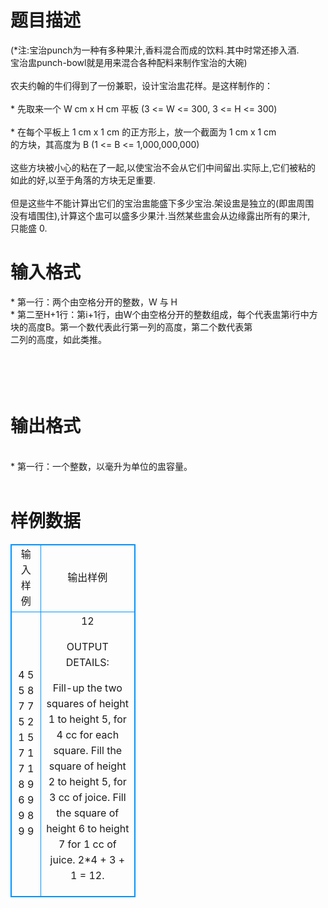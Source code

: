 # 

 
 # 题目描述 
<p>
(*注:宝治punch为一种有多种果汁,香料混合而成的饮料.其中时常还掺入酒. <br>宝治盅punch-bowl就是用来混合各种配料来制作宝治的大碗) <br><br>农夫约翰的牛们得到了一份兼职，设计宝治盅花样。是这样制作的： <br><br>* 先取来一个 W cm x H cm 平板 (3 <= W <= 300, 3 <= H <= 300) <br><br>* 在每个平板上 1 cm x 1 cm 的正方形上，放一个截面为 1 cm x 1 cm <br>的方块，其高度为 B (1 <= B <= 1,000,000,000) <br><br>这些方块被小心的粘在了一起,以使宝治不会从它们中间留出.实际上,它们被粘的 <br>如此的好,以至于角落的方块无足重要. <br><br>但是这些牛不能计算出它们的宝治盅能盛下多少宝治.架设盅是独立的(即盅周围 <br>没有墙围住),计算这个盅可以盛多少果汁.当然某些盅会从边缘露出所有的果汁, <br>只能盛 0. </p> 

 
 # 输入格式 
<p>
* 第一行：两个由空格分开的整数，W 与 H <br>* 第二至H+1行：第i+1行，由W个由空格分开的整数组成，每个代表盅第i行中方 <br>块的高度B。第一个数代表此行第一列的高度，第二个数代表第 <br>二列的高度，如此类推。 <br><br><br><br><br></p> 

 
 # 输出格式 
<p>
<br>* 第一行：一个整数，以毫升为单位的盅容量。 <br><br></p> 
# 样例数据
<style>
        table,table tr th, table tr td { border:1px solid #0094ff; }
        table { width: 200px; min-height: 25px; line-height: 25px; text-align: center; border-collapse: collapse;}   
    </style>
<table>
	<tr>
		<td>输入样例</td>
		<td>输出样例</td>
	</tr>
<tr><td>4 5
5 8 7 7
5 2 1 5
7 1 7 1
8 9 6 9
9 8 9 9

</td><td>12

OUTPUT DETAILS:

Fill-up the two squares of height 1 to height 5, for 4 cc for each square.
 Fill the square of height 2 to height 5, for 3 cc of joice.  Fill the
square of height 6 to height 7 for 1 cc of juice.  2*4 + 3 + 1 = 12.</td></tr></table>
